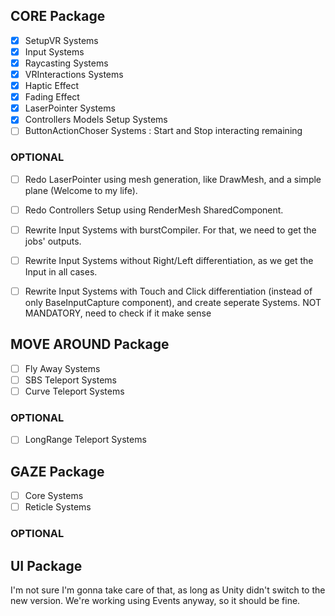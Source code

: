 ## CORE Package
- [x] SetupVR Systems
- [x] Input Systems
- [x] Raycasting Systems
- [x] VRInteractions Systems
- [x] Haptic Effect
- [x] Fading Effect
- [x] LaserPointer Systems
- [x] Controllers Models Setup Systems
- [ ] ButtonActionChoser Systems : Start and Stop interacting remaining

### OPTIONAL
- [ ] Redo LaserPointer using mesh generation, like DrawMesh, and a simple plane (Welcome to my life).
- [ ] Redo Controllers Setup using RenderMesh SharedComponent.
- [ ] Rewrite Input Systems with burstCompiler. For that, we need to get the jobs' outputs.
- [ ] Rewrite Input Systems without Right/Left differentiation, as we get the Input in all cases.
- [ ] Rewrite Input Systems with Touch and Click differentiation (instead of only BaseInputCapture component), and create seperate Systems. NOT MANDATORY, need to check if it make sense


## MOVE AROUND Package
- [ ] Fly Away Systems
- [ ] SBS Teleport Systems
- [ ] Curve Teleport Systems

### OPTIONAL
- [ ] LongRange Teleport Systems



## GAZE Package
- [ ] Core Systems
- [ ] Reticle Systems

### OPTIONAL




## UI Package
I'm not sure I'm gonna take care of that, as long as Unity didn't switch to the new version.
We're working using Events anyway, so it should be fine.